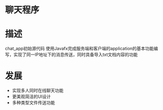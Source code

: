 # 聊天程序

# 描述

chat_app初始源代码
使用Javafx完成服务端和客户端的application的基本功能编写，实现了同一IP地址下的消息传送，同时具备导入txt文档内容的功能

# 发展

- 实现多人同时在线聊天功能
- 更美观简洁的UI设计
- 多种类型文件传送功能
